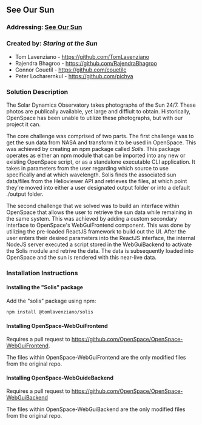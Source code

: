 ## See Our Sun

### Addressing: [See Our Sun](https://github.com/amnh/HackTheSolarSystem/wiki/See-Our-Sun)

### Created by: *Staring at the Sun*
* Tom Lavenziano - https://github.com/TomLavenziano
* Rajendra Bhagroo - https://github.com/RajendraBhagroo
* Connor Couetil - https://github.com/couetilc
* Peter Locharernkul - https://github.com/pichya

### Solution Description

The Solar Dynamics Observatory takes photographs of the Sun 24/7. These photos are publically available, yet large and diffiult to obtain. Historically, OpenSpace has been unable to utilize these photographs, but with our project it can.

The core challenge was comprised of two parts. The first challenge was to get the sun data from NASA and transform it to be used in OpenSpace. This was achieved by creating an npm package called *Solis*. This package operates as either an npm module that can be imported into any new or existing OpenSpace script, or as a standalone executable CLI application. It takes in parameters from the user regarding which source to use specifically and at which wavelength. Solis finds the associated sun data/files from the Helioviewer API and retrieves the files, at which point they're moved into either a user designated output folder or into a default ./output folder. 

The second challenge that we solved was to build an interface within OpenSpace that allows the user to retrieve the sun data while remaining in the same system. This was achieved by adding a custom secondary interface to OpenSpace's WebGuiFrontend component. This was done by utilizing the pre-loaded ReactJS framework to build out the UI. After the user enters their desired parameters into the ReactJS interface, the internal NodeJS server executed a script stored in the WebGuiBackend to  activate the Solis module and retrive the data. The data is subsequently loaded into OpenSpace and the sun is rendered with this near-live data.

### Installation Instructions

#### Installing the "Solis" package

Add the "solis" package using npm:

```bash
npm install @tomlavenziano/solis
```

#### Installing OpenSpace-WebGuiFrontend

Requires a pull request to https://github.com/OpenSpace/OpenSpace-WebGuiFrontend.

The files within OpenSpace-WebGuiFrontend are the only modified files from the original repo.

#### Installing OpenSpace-WebGuideBackend

Requires a pull request to https://github.com/OpenSpace/OpenSpace-WebGuiBackend

The files within OpenSpace-WebGuiBackend are the only modified files from the original repo.
